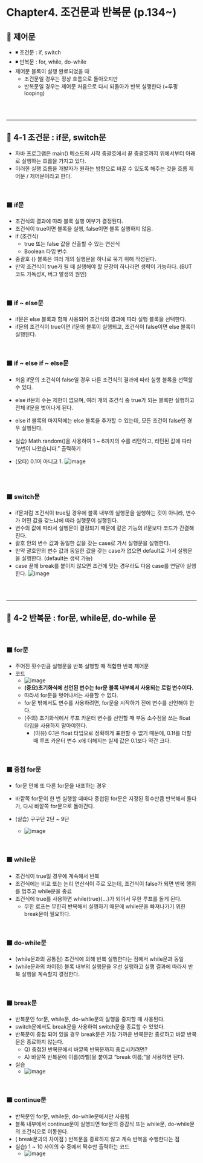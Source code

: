 # Chapter4. 조건문과 반복문 (p.134~)

## 🔴 제어문
- ◾ 조건문 : if, switch
- ◾ 반복문 : for, while, do-while
- 제어문 블록이 실행 완료되었을 때
	- 조건문일 경우는 정상 흐름으로 돌아오지만
	- 반복문일 경우는 제어문 처음으로 다시 되돌아가 반복 실행한다 (=루핑 looping)

<br><br><hr>

## 🔴 4-1 조건문 : if문, switch문

- 자바 프로그램은 main() 메소드의 시작 중괄호에서 끝 중괄호까지 위에서부터 아래로 실행하는 흐름을 가지고 있다.
- 이러한 실행 흐름을 개발자가 원하는 방향으로 바꿀 수 있도록 해주는 것을 흐름 제어문 / 제어문이라고 한다.

<br>

### ⬛ if문
- 조건식의 결과에 따라 블록 실행 여부가 결정된다.
- 조건식이 true이면 블록을 실행, false이면 블록 실행하지 않음.
- if (조건식)
	- true 또는 false 값을 산출할 수 있는 연산식
	- Boolean 타입 변수
- 중괄호 {} 블록은 여러 개의 실행문을 하나로 묶기 위해 작성된다. 
- 만약 조건식이 true가 될 때 실행해야 할 문장이 하나라면 생략이 가능하다. (BUT 코드 가독성X, 버그 발생의 원인) 

<br/>

### ⬛ if ~ else문
- if문은 else 블록과 함께 사용되어 조건식의 결과에 따라 실행 블록을 선택한다.
- if문의 조건식이 true이면 if문의 블록이 실행되고, 조건식이 false이면 else 블록이 실행된다.

<br>


### ⬛ if ~ else if ~ else문
- 처음 if문의 조건식이 false일 경우 다른 조건식의 결과에 따라 실행 블록을 선택할 수 있다.
- else if문의 수는 제한이 없으며, 여러 개의 조건식 중 true가 되는 블록만 실행하고 전체 if문을 벗어나게 된다.
- else if 블록의 마지막에는 else 블록을 추가할 수 있는데, 모든 조건이 false인 경우 실행된다.

- 실습) Math.random()을 사용하여 1 ~ 6까지의 수를 리턴하고, 리턴된 값에 따라 “n번이 나왔습니다.” 출력하기
- 	(오타) 0.1이 아니고 1.
![image](https://user-images.githubusercontent.com/93142964/177554860-4157d251-b71a-497f-83ca-95bc4f394b33.png)


<br><br>

### ⬛ switch문
- if문처럼 조건식이 true일 경우에 블록 내부의 실행문을 실행하는 것이 아니라, 변수가 어떤 값을 갖느냐에 따라 실행문이 실행된다.
- 변수의 값에 따라서 실행문이 결정되기 때문에 같은 기능의 if문보다 코드가 간결해진다.
- 괄호 안의 변수 값과 동일한 값을 갖는 case로 가서 실행문을 실행한다.
- 만약 괄호안의 변수 값과 동일한 값을 갖는 case가 없으면 default로 가서 실행문을 실행한다. (default는 생략 가능)
- case 끝에 break를 붙이지 않으면 조건에 맞는 경우라도 다음 case를 연달아 실행한다.
![image](https://user-images.githubusercontent.com/93142964/177555087-be019d62-4434-4234-8dd1-ab47fec411e5.png)



<br><br><hr>

## 🔴 4-2 반복문 : for문, while문, do-while 문

<br>

### ⬛ for문
- 주어진 횟수만큼 실행문을 반복 실행할 때 적합한 반복 제어문
- 코드
    - ![image](https://user-images.githubusercontent.com/93142964/177555324-d28121a6-c856-43d1-a0ae-406e9f1a200e.png)
    - <b>(중요)초기화식에 선언된 변수는 for문 블록 내부에서 사용되는 로컬 변수이다.</b>
	- 따라서 for문을 벗어나서는 사용할 수 없다.
	- for문 밖에서도 변수를 사용하려면, for문을 시작하기 전에 변수를 선언해야 한다.
	- (주의) 초기화식에서 루프 카운터 변수를 선언할 때 부동 소수점을 쓰는 float 타입을 사용하지 말아야한다.
		- (이유) 0.1은 float 타입으로 정확하게 표현할 수 없기 때문에, 0.1f를 더할 때 루프 카운터 변수 x에 더해지는 실제 값은 0.1보다 약간 크다.


<br>

### ⬛ 중첩 for문
- for문 안에 또 다른 for문을 내포하는 경우
- 바깥쪽 for문이 한 번 실행할 때마다 중첩된 for문은 지정된 횟수만큼 반복해서 돌다가, 다시 바깥쪽 for문으로 돌아간다. 

- (실습) 구구단 2단 ~ 9단
    - ![image](https://user-images.githubusercontent.com/93142964/177555566-bb6ff44b-c369-49f8-960e-d370d360d2dd.png)


<br>

### ⬛ while문
- 조건식이 true일 경우에 계속해서 반복
- 조건식에는 비교 또는 논리 연산식이 주로 오는데, 조건식이 false가 되면 반복 행위를 멈추고 while문을 종료
- 조건식에 true를 사용하면 while(true){…}가 되어서 무한 루프를 돌게 된다.
	- 무한 로프는 무한히 반복해서 실행하기 때문에 while문을 빠져나가기 위한 break문이 필요하다.

<br>

### ⬛ do-while문
- (while문과의 공통점) 조건식에 의해 반복 실행한다는 점에서 while문과 동일
- (while문과의 차이점) 블록 내부의 실행문을 우선 실행하고 실행 결과에 따라서 반복 실행을 계속할지 결정한다.


<br>

### ⬛ break문
- 반복문인 for문, while문, do-while문의 실행을 중지할 때 사용된다.
- switch문에서도 break문을 사용하여 switch문을 종료할 수 있었다.
- 반복문이 중첩 되어 있을 경우 break문은 가장 가까운 반복문만 종료하고 바깥 반복문은 종료하지 않는다.
	- Q) 중첩된 반복문에서 바깥쪽 반복문까지 종료시키려면? 
    - A) 바깥쪽 반복문에 이름(라벨)을 붙이고 “break 이름;”을 사용하면 된다.
- 실습
    - ![image](https://user-images.githubusercontent.com/93142964/177555762-af4bdc96-767c-4b24-8512-451cf58f8619.png)


<br>

### ⬛ continue문
- 반복문인 for문, while문, do-while문에서만 사용됨
- 블록 내부에서 continue문이 실행되면 for문의 증감식 또는 while문, do-while문의 조건식으로 이동한다.
- ( break문과의 차이점 ) 반복문을 종료하지 않고 계속 반복을 수행한다는 점 
- 실습) 1 ~ 10 사이의 수 중에서 짝수만 출력하는 코드
    - ![image](https://user-images.githubusercontent.com/93142964/177555939-93c1ec31-7207-41dc-a380-3f4dd8b5c59a.png)





